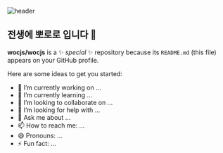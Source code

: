 ![header](https://capsule-render.vercel.app/api?type=slice&color=auto&height=300&section=header&text=선천적%20베짱이&fontSize=80)
## 전생에 뽀로로 입니다 👋

**wocjs/wocjs** is a ✨ _special_ ✨ repository because its `README.md` (this file) appears on your GitHub profile.

Here are some ideas to get you started:

- 🔭 I’m currently working on ...
- 🌱 I’m currently learning ...
- 👯 I’m looking to collaborate on ...
- 🤔 I’m looking for help with ...
- 💬 Ask me about ...
- 📫 How to reach me: ...
- 😄 Pronouns: ...
- ⚡ Fun fact: ...

